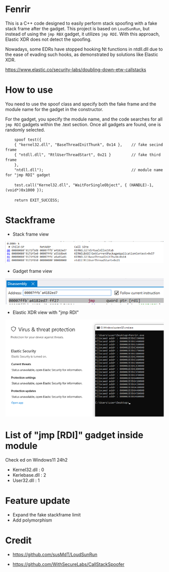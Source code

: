 # Fenrir

This is a C++ code designed to easily perform stack spoofing with a fake stack frame after the gadget. This project is based on `LoudSunRun`, but instead of using the `jmp RBX` gadget, it utilizes `jmp RDI`. With this approach, Elastic XDR does not detect the spoofing.

Nowadays, some EDRs have stopped hooking Nt functions in ntdll.dll due to the ease of evading such hooks, as demonstrated by solutions like Elastic XDR.

https://www.elastic.co/security-labs/doubling-down-etw-callstacks

# How to use 

You need to use the spoof class and specify both the fake frame and the module name for the gadget in the constructor.

For the gadget, you specify the module name, and the code searches for all `jmp RDI` gadgets within the .text section. Once all gadgets are found, one is randomly selected.

```
	spoof test({
    { "kernel32.dll", "BaseThreadInitThunk", 0x14 },    // fake secind frame
    { "ntdll.dll", "RtlUserThreadStart", 0x21 }         // fake third frame
    },
	"ntdll.dll");                                       // module name for "jmp RDI" gadget

	test.call("Kernel32.dll", "WaitForSingleObject", { (HANDLE)-1, (void*)0x1000 });

	return EXIT_SUCCESS;
```

# Stackframe

- Stack frame view 

![windbg stack frame](img/pic_1.png)

- Gadget frame view 

![gadget view](img/pic_2.png)

- Elastic XDR view with "jmp RDI"

![elstic view](img/pic_3.png)


# List of "jmp [RDI]" gadget inside module

Check ed on Windows11 24h2 

- Kernel32.dll : 0
- Kerlebase.dll : 2
- User32.dll : 1

# Feature update

- Expand the fake stackframe limit
- Add polymorphism

# Credit

- https://github.com/susMdT/LoudSunRun

- https://github.com/WithSecureLabs/CallStackSpoofer


